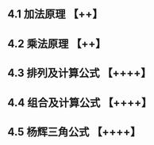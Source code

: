 ## 4.1 加法原理 【++】

## 4.2 乘法原理 【++】

## 4.3 排列及计算公式 【++++】

## 4.4 组合及计算公式 【++++】

## 4.5 杨辉三角公式 【++++】